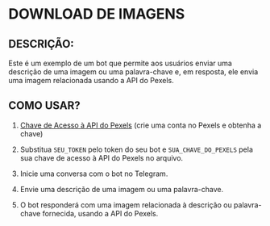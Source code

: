 # DOWNLOAD DE IMAGENS
## DESCRIÇÃO:
Este é um exemplo de um bot que permite aos usuários enviar uma descrição de uma imagem ou uma palavra-chave e, em resposta, ele envia uma imagem relacionada usando a API do Pexels.

## COMO USAR?
1. [Chave de Acesso à API do Pexels](https://www.pexels.com/api/) (crie uma conta no Pexels e obtenha a chave)

2. Substitua `SEU_TOKEN` pelo token do seu bot e `SUA_CHAVE_DO_PEXELS` pela sua chave de acesso à API do Pexels no arquivo.

3. Inicie uma conversa com o bot no Telegram.

4. Envie uma descrição de uma imagem ou uma palavra-chave.

5. O bot responderá com uma imagem relacionada à descrição ou palavra-chave fornecida, usando a API do Pexels.
